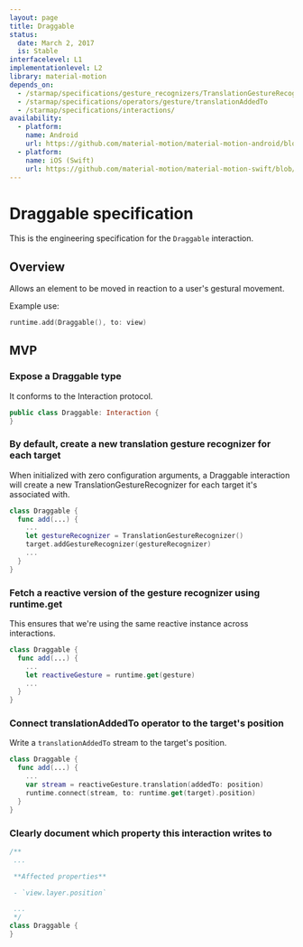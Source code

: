 ```yaml
---
layout: page
title: Draggable
status:
  date: March 2, 2017
  is: Stable
interfacelevel: L1
implementationlevel: L2
library: material-motion
depends_on:
  - /starmap/specifications/gesture_recognizers/TranslationGestureRecognizer
  - /starmap/specifications/operators/gesture/translationAddedTo
  - /starmap/specifications/interactions/
availability:
  - platform:
    name: Android 
    url: https://github.com/material-motion/material-motion-android/blob/develop/library/src/main/java/com/google/android/material/motion/interactions/Draggable.java
  - platform:
    name: iOS (Swift)
    url: https://github.com/material-motion/material-motion-swift/blob/develop/src/interactions/Draggable.swift
---
```


# Draggable specification

This is the engineering specification for the `Draggable` interaction.

## Overview

Allows an element to be moved in reaction to a user's gestural movement.

Example use:

```swift
runtime.add(Draggable(), to: view)
```

## MVP

### Expose a Draggable type

It conforms to the Interaction protocol.

```swift
public class Draggable: Interaction {
}
```

### By default, create a new translation gesture recognizer for each target

When initialized with zero configuration arguments, a Draggable interaction will create a new TranslationGestureRecognizer for each target it's associated with.

```swift
class Draggable {
  func add(...) {
    ...
    let gestureRecognizer = TranslationGestureRecognizer()
    target.addGestureRecognizer(gestureRecognizer)
    ...
  }
}
```

### Fetch a reactive version of the gesture recognizer using runtime.get

This ensures that we're using the same reactive instance across interactions.

```swift
class Draggable {
  func add(...) {
    ...
    let reactiveGesture = runtime.get(gesture)
    ...
  }
}
```

### Connect translationAddedTo operator to the target's position

Write a `translationAddedTo` stream to the target's position.

```swift
class Draggable {
  func add(...) {
    ...
    var stream = reactiveGesture.translation(addedTo: position)
    runtime.connect(stream, to: runtime.get(target).position)
  }
}
```

### Clearly document which property this interaction writes to

```swift
/**
 ...

 **Affected properties**

 - `view.layer.position`

 ...
 */
class Draggable {
}
```
